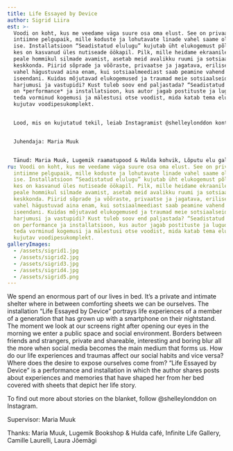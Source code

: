 ```yaml
---
title: Life Essayed by Device
author: Sigrid Liira
est: >-
  Voodi on koht, kus me veedame väga suure osa oma elust. See on privaatne,
  intiimne pelgupaik, mille koduste ja lohutavate linade vahel saame olla meie
  ise. Installatsioon “Seadistatud elulugu” kujutab üht elukogemust põlvkonnast,
  kes on kasvanud üles nutiseade öökapil. Pilk, mille heidame ekraanile kohe
  peale hommikul silmade avamist, asetab meid avalikku ruumi ja sotsiaalsesse
  keskkonda. Piirid sõprade ja võõraste, privaatse ja jagatava, erilise ja igava
  vahel hägustuvad aina enam, kui sotsiaalmeediast saab peamine vahend teekonnal
  iseendani. Kuidas mõjutavad elukogemused ja traumad meie sotsiaalseid
  harjumusi ja vastupidi? Kust tuleb soov end paljastada? “Seadistatud elulugu”
  on *performance* ja installatsioon, kus autor jagab postituste ja lugude kaudu
  teda vorminud kogemusi ja mälestusi otse voodist, mida katab tema elulugu
  kujutav voodipesukomplekt.


  Lood, mis on kujutatud tekil, leiab Instagramist @shelleylonddon konto alt.


  Juhendaja: Maria Muuk


  Tänud: Maria Muuk, Lugemik raamatupood & Hulda kohvik, Lõputu elu galerii, Camille Laurelli, Laura Jõemägi
ru: Voodi on koht, kus me veedame väga suure osa oma elust. See on privaatne,
  intiimne pelgupaik, mille koduste ja lohutavate linade vahel saame olla meie
  ise. Installatsioon “Seadistatud elulugu” kujutab üht elukogemust põlvkonnast,
  kes on kasvanud üles nutiseade öökapil. Pilk, mille heidame ekraanile kohe
  peale hommikul silmade avamist, asetab meid avalikku ruumi ja sotsiaalsesse
  keskkonda. Piirid sõprade ja võõraste, privaatse ja jagatava, erilise ja igava
  vahel hägustuvad aina enam, kui sotsiaalmeediast saab peamine vahend teekonnal
  iseendani. Kuidas mõjutavad elukogemused ja traumad meie sotsiaalseid
  harjumusi ja vastupidi? Kust tuleb soov end paljastada? “Seadistatud elulugu”
  on performance ja installatsioon, kus autor jagab postituste ja lugude kaudu
  teda vorminud kogemusi ja mälestusi otse voodist, mida katab tema elulugu
  kujutav voodipesukomplekt.
galleryImages:
  - /assets/sigrid1.jpg
  - /assets/sigrid2.jpg
  - /assets/sigrid3.jpg
  - /assets/sigrid4.jpg
  - /assets/sigrid5.png
---
```

We spend an enormous part of our lives in bed. It’s a private and intimate shelter where in between comforting sheets we can be ourselves. The installation “Life Essayed by Device” portrays life experiences of a member of a generation that has grown up with a smartphone on their nightstand. The moment we look at our screens right after opening our eyes in the morning we enter a public space and social environment. Borders between friends and strangers, private and shareable, interesting and boring blur all the more when social media becomes the main medium that forms us. How do our life experiences and traumas affect our social habits and vice versa? Where does the desire to expose ourselves come from? “Life Essayed by Device” is a performance and installation in which the author shares posts about experiences and memories that have shaped her from her bed covered with sheets that depict her life story.

To find out more about stories on the blanket, follow @shelleylonddon on Instagram.

Supervisor: Maria Muuk

Thanks: Maria Muuk, Lugemik Bookshop & Hulda café, Infinite Life Gallery, Camille Laurelli, Laura Jõemägi